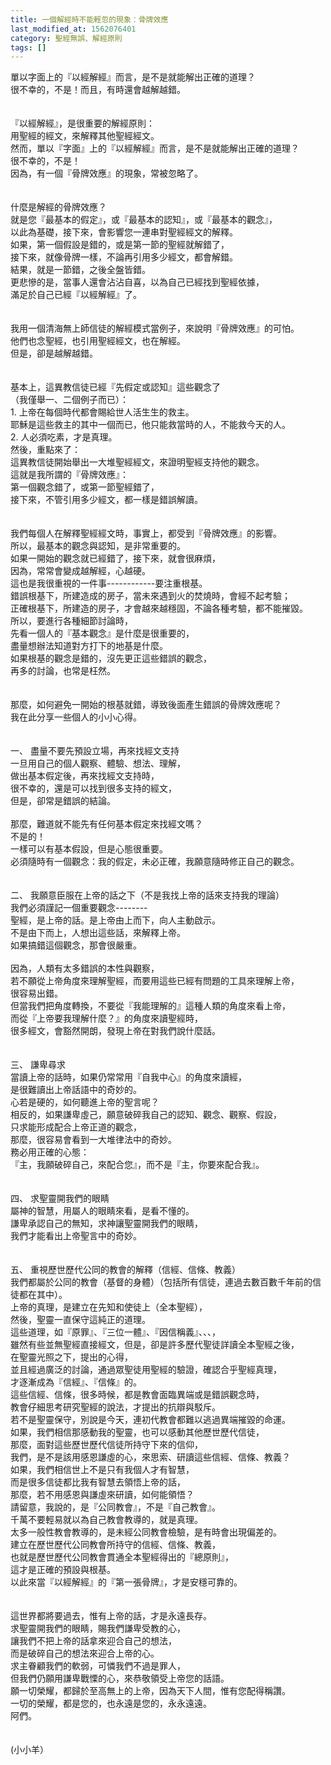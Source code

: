 ```yaml
---
title: 一個解經時不能輕忽的現象：骨牌效應
last_modified_at: 1562076401
category: 聖經無誤、解經原則
tags: []
---
```


<div>單以字面上的『以經解經』而言，是不是就能解出正確的道理？</div>
<div>很不幸的，不是！而且，有時還會越解越錯。</div>
<div> </div>
<div> </div>
<div>『以經解經』，是很重要的解經原則：</div>
<div>用聖經的經文，來解釋其他聖經經文。</div>
<div>然而，單以『字面』上的『以經解經』而言，是不是就能解出正確的道理？</div>
<div>很不幸的，不是！</div>
<div>因為，有一個『骨牌效應』的現象，常被忽略了。</div>
<div> </div>
<div> </div>
<div>什麼是解經的骨牌效應？</div>
<div>就是您『最基本的假定』，或『最基本的認知』，或『最基本的觀念』，</div>
<div>以此為基礎，接下來，會影響您一連串對聖經經文的解釋。</div>
<div>如果，第一個假設是錯的，或是第一節的聖經就解錯了，</div>
<div>接下來，就像骨牌一樣，不論再引用多少經文，都會解錯。</div>
<div>結果，就是一節錯，之後全盤皆錯。</div>
<div>更悲慘的是，當事人還會沾沾自喜，以為自己已經找到聖經依據，</div>
<div>滿足於自己已經『以經解經』了。</div>
<div> </div>
<div> </div>
<div>我用一個清海無上師信徒的解經模式當例子，來說明『骨牌效應』的可怕。</div>
<div>他們也念聖經，也引用聖經經文，也在解經。</div>
<div>但是，卻是越解越錯。</div>
<div> </div>
<div> </div>
<div>基本上，這異教信徒已經『先假定或認知』這些觀念了</div>
<div>（我僅舉一、二個例子而已）：</div>
<div>1.<span style="white-space:pre"> </span>上帝在每個時代都會賜給世人活生生的救主。</div>
<div>耶穌是這些救主的其中一個而已，他只能救當時的人，不能救今天的人。</div>
<div>2.<span style="white-space:pre"> </span>人必須吃素，才是真理。</div>
<div>然後，重點來了：</div>
<div>這異教信徒開始舉出一大堆聖經經文，來證明聖經支持他的觀念。</div>
<div>這就是我所謂的『骨牌效應』：</div>
<div>第一個觀念錯了，或第一節聖經錯了，</div>
<div>接下來，不管引用多少經文，都一樣是錯誤解讀。</div>
<div> </div>
<div> </div>
<div>我們每個人在解釋聖經經文時，事實上，都受到『骨牌效應』的影響。</div>
<div>所以，最基本的觀念與認知，是非常重要的。</div>
<div>如果一開始的觀念就已經錯了，接下來，就會很麻煩，</div>
<div>因為，常常會變成越解經，心越硬。</div>
<div>這也是我很重視的一件事------------要注重根基。</div>
<div>錯誤根基下，所建造成的房子，當未來遇到火的焚燒時，會經不起考驗；</div>
<div>正確根基下，所建造的房子，才會越來越穩固，不論各種考驗，都不能摧毀。</div>
<div>所以，要進行各種細節討論時，</div>
<div>先看一個人的『基本觀念』是什麼是很重要的，</div>
<div>盡量想辦法知道對方打下的地基是什麼。</div>
<div>如果根基的觀念是錯的，沒先更正這些錯誤的觀念，</div>
<div>再多的討論，也常是枉然。</div>
<div> </div>
<div> </div>
<div>那麼，如何避免一開始的根基就錯，導致後面產生錯誤的骨牌效應呢？</div>
<div>我在此分享一些個人的小小心得。</div>
<div> </div>
<div> </div>
<div>一、<span style="white-space:pre"> </span>盡量不要先預設立場，再來找經文支持</div>
<div>一旦用自己的個人觀察、體驗、想法、理解，</div>
<div>做出基本假定後，再來找經文支持時，</div>
<div>很不幸的，還是可以找到很多支持的經文，</div>
<div>但是，卻常是錯誤的結論。</div>
<div> </div>
<div>那麼，難道就不能先有任何基本假定來找經文嗎？</div>
<div>不是的！</div>
<div>一樣可以有基本假設，但是心態很重要。</div>
<div>必須隨時有一個觀念：我的假定，未必正確，我願意隨時修正自己的觀念。</div>
<div> </div>
<div> </div>
<div>二、<span style="white-space:pre"> </span>我願意臣服在上帝的話之下（不是我找上帝的話來支持我的理論）</div>
<div>我們必須謹記一個重要觀念--------</div>
<div>聖經，是上帝的話。是上帝由上而下，向人主動啟示。</div>
<div>不是由下而上，人想出這些話，來解釋上帝。</div>
<div>如果搞錯這個觀念，那會很嚴重。</div>
<div> </div>
<div>因為，人類有太多錯誤的本性與觀察，</div>
<div>若不願從上帝角度來理解聖經，而要用這些已經有問題的工具來理解上帝，</div>
<div>很容易出錯。</div>
<div>但當我們把角度轉換，不要從『我能理解的』這種人類的角度來看上帝，</div>
<div>而從『上帝要我理解什麼？』的角度來讀聖經時，</div>
<div>很多經文，會豁然開朗，發現上帝在對我們說什麼話。</div>
<div> </div>
<div> </div>
<div>三、<span style="white-space:pre"> </span>謙卑尋求</div>
<div>當讀上帝的話時，如果仍常常用『自我中心』的角度來讀經，</div>
<div>是很難讀出上帝話語中的奇妙的。</div>
<div>心若是硬的，如何聽進上帝的聖言呢？</div>
<div>相反的，如果謙卑虛己，願意破碎我自己的認知、觀念、觀察、假設，</div>
<div>只求能形成配合上帝正道的觀念，</div>
<div>那麼，很容易會看到一大堆律法中的奇妙。</div>
<div>務必用正確的心態：</div>
<div>『主，我願破碎自己，來配合您』，而不是『主，你要來配合我』。</div>
<div> </div>
<div> </div>
<div>四、<span style="white-space:pre"> </span>求聖靈開我們的眼睛</div>
<div>屬神的智慧，用屬人的眼睛來看，是看不懂的。</div>
<div>謙卑承認自己的無知，求神讓聖靈開我們的眼睛，</div>
<div>我們才能看出上帝聖言中的奇妙。</div>
<div> </div>
<div> </div>
<div>五、<span style="white-space:pre"> </span>重視歷世歷代公同的教會的解釋（信經、信條、教義）</div>
<div>我們都屬於公同的教會（基督的身體）（包括所有信徒，連過去數百數千年前的信徒都在其中）。</div>
<div>上帝的真理，是建立在先知和使徒上（全本聖經），</div>
<div>然後，聖靈一直保守這純正的道理。</div>
<div>這些道理，如『原罪』、『三位一體』、『因信稱義』、、、，</div>
<div>雖然有些並無聖經直接經文，但是，卻是許多歷代聖徒詳讀全本聖經之後，</div>
<div>在聖靈光照之下，提出的心得，</div>
<div>並且經過廣泛的討論，通過眾聖徒用聖經的驗證，確認合乎聖經真理，</div>
<div>才逐漸成為『信經』、『信條』的。</div>
<div>這些信經、信條，很多時候，都是教會面臨異端或是錯誤觀念時，</div>
<div>教會仔細思考研究聖經的說法，才提出的抗辯與駁斥。</div>
<div>若不是聖靈保守，別說是今天，連初代教會都難以逃過異端摧毀的命運。</div>
<div>如果，我們相信那感動我的聖靈，也可以感動其他歷世歷代信徒，</div>
<div>那麼，面對這些歷世歷代信徒所持守下來的信仰，</div>
<div>我們，是不是該用感恩謙虛的心，來思索、研讀這些信經、信條、教義？</div>
<div>如果，我們相信世上不是只有我個人才有智慧，</div>
<div>而是很多信徒都比我有智慧去領悟上帝的話，</div>
<div>那麼，若不用感恩與謙虛來研讀，如何能領悟？</div>
<div>請留意，我說的，是『公同教會』，不是『自己教會』。</div>
<div>千萬不要輕易就以為自己教會教導的，就是真理。</div>
<div>太多一般性教會教導的，是未經公同教會檢驗，是有時會出現偏差的。</div>
<div>建立在歷世歷代公同教會所持守的信經、信條、教義，</div>
<div>也就是歷世歷代公同教會貫通全本聖經得出的『總原則』，</div>
<div>這才是正確的預設與根基。</div>
<div>以此來當『以經解經』的『第一張骨牌』，才是安穩可靠的。</div>
<div> </div>
<div> </div>
<div>這世界都將要過去，惟有上帝的話，才是永遠長存。</div>
<div>求聖靈開我們的眼睛，賜我們謙卑受教的心，</div>
<div>讓我們不把上帝的話拿來迎合自己的想法，</div>
<div>而是破碎自己的想法來迎合上帝的心。</div>
<div>求主眷顧我們的軟弱，可憐我們不過是罪人，</div>
<div>但我們仍願用謙卑戰慄的心，來恭敬領受上帝您的話語。</div>
<div>願一切榮耀，都歸於至高無上的上帝，因為天下人間，惟有您配得稱讚。</div>
<div>一切的榮耀，都是您的，也永遠是您的，永永遠遠。</div>
<div>阿們。</div>
<div> </div>
<div> </div>
<div>(小小羊）</div>
